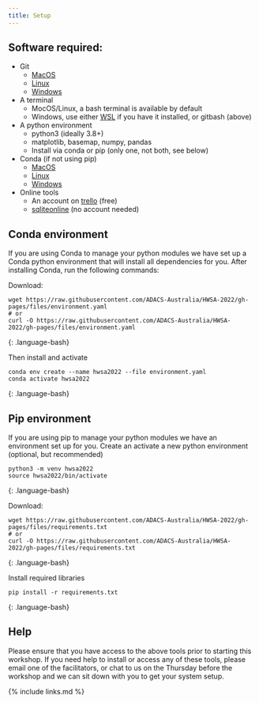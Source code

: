 ```yaml
---
title: Setup
---
```


## Software required:
- Git
    - [MacOS](https://git-scm.com/download/mac)
    - [Linux](https://git-scm.com/download/linux)
    - [Windows](https://git-scm.com/download/win)
- A terminal
  - MocOS/Linux, a bash terminal is available by default
  - Windows, use either [WSL](https://docs.microsoft.com/en-us/windows/wsl/) if you have it installed, or gitbash (above)
- A python environment
  - python3 (ideally 3.8+)
  - matplotlib, basemap, numpy, pandas
  - Install via conda or pip (only one, not both, see below)
- Conda (if not using pip)
    - [MacOS](https://docs.conda.io/projects/conda/en/latest/user-guide/install/macos.html)
    - [Linux](https://docs.conda.io/projects/conda/en/latest/user-guide/install/linux.html)
    - [Windows](https://docs.conda.io/projects/conda/en/latest/user-guide/install/windows.html)
- Online tools
  - An account on [trello](https://trello.com/en) (free)
  - [sqliteonline](https://sqliteonline.com/) (no account needed)


## Conda environment
If you are using Conda to manage your python modules we have set up a Conda python environment that will install all dependencies for you.
After installing Conda, run the following commands:

Download:
```
wget https://raw.githubusercontent.com/ADACS-Australia/HWSA-2022/gh-pages/files/environment.yaml
# or
curl -O https://raw.githubusercontent.com/ADACS-Australia/HWSA-2022/gh-pages/files/environment.yaml
```
{: .language-bash}

Then install and activate
```
conda env create --name hwsa2022 --file environment.yaml
conda activate hwsa2022
```
{: .language-bash}

## Pip environment
If you are using pip to manage your python modules we have an environment set up for you.
Create an activate a new python environment (optional, but recommended)
~~~
python3 -m venv hwsa2022
source hwsa2022/bin/activate
~~~
{: .language-bash}

Download:
```
wget https://raw.githubusercontent.com/ADACS-Australia/HWSA-2022/gh-pages/files/requirements.txt
# or
curl -O https://raw.githubusercontent.com/ADACS-Australia/HWSA-2022/gh-pages/files/requirements.txt
```
{: .language-bash}

Install required libraries
~~~
pip install -r requirements.txt
~~~
{: .language-bash}

## Help
Please ensure that you have access to the above tools prior to starting this workshop.
If you need help to install or access any of these tools, please email one of the facilitators, or chat to us on the Thursday before the workshop and we can sit down with you to get your system setup.

{% include links.md %}
